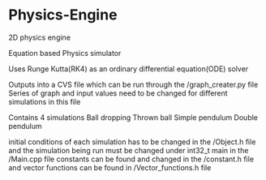 # Physics-Engine
2D physics engine

Equation based Physics simulator

Uses Runge Kutta(RK4) as an ordinary differential equation(ODE) solver

Outputs into a CVS file which can be run through the /graph_creater.py file
  Series of graph and input values need to be changed for different simulations in this file

Contains 4 simulations
  Ball dropping
  Thrown ball
  Simple pendulum
  Double pendulum
  
initial conditions of each simulation has to be changed in the /Object.h file and the simulation being run must be changed under int32_t main in the /Main.cpp file constants can be found and changed in the /constant.h file and vector functions can be found in /Vector_functions.h file


